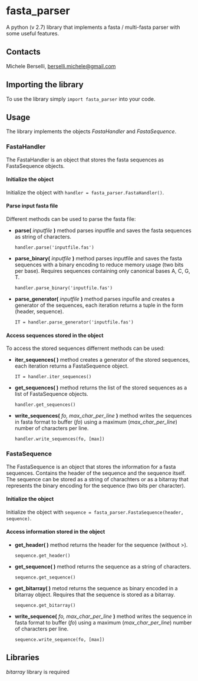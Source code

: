 # fasta_parser
A python (v 2.7) library that implements a fasta / multi-fasta parser with some useful features.

## **Contacts**
Michele Berselli, <berselli.michele@gmail.com>

## **Importing the library**
To use the library simply `import fasta_parser` into your code.

## **Usage**
The library implements the objects *FastaHandler* and *FastaSequence*.

### **FastaHandler**
The FastaHandler is an object that stores the fasta sequences as FastaSequence objects. 

#### Initialize the object
Initialize the object with `handler = fasta_parser.FastaHandler()`.

#### Parse input fasta file
Different methods can be used to parse the fasta file:

 - **parse(** *inputfile* **)** method parses inputfile and saves the fasta sequences as string of characters. 
  
	`handler.parse('inputfile.fas')`
 
 - **parse_binary(** *inputfile* **)** method parses inputfile and saves the fasta sequences with a binary encoding to reduce memory usage (two bits per base). Requires sequences containing only canonical bases A, C, G, T.
  
	`handler.parse_binary('inputfile.fas')`
 
 - **parse_generator(** *inputfile* **)** method parses inpufile and creates a generator of the sequences, each iteration returns a tuple in the form (header, sequence).
  
	`IT = handler.parse_generator('inputfile.fas')`

#### Access sequences stored in the object
To access the stored sequences differrent methods can be used:

 - **iter_sequences( )** method creates a generator of the stored sequences, each iteration returns a FastaSequence object.
	
	`IT = handler.iter_sequences()`

 - **get_sequences( )** method returns the list of the stored sequences as a list of FastaSequence objects.
	
	`handler.get_sequences()`

 - **write_sequences(** *fo, max_char_per_line* **)** method writes the sequences in fasta format to buffer (*fo*) using a maximum (*max_char_per_line*) number of characters per line.

	`handler.write_sequences(fo, [max])`

### **FastaSequence**
The FastaSequence is an object that stores the information for a fasta sequences. Contains the header of the sequence and the sequence itself. The sequence can be stored as a string of charachters or as a bitarray that represents the binary encoding for the sequence (two bits per character).

#### Initialize the object
Initialize the object with `sequence = fasta_parser.FastaSequence(header, sequence)`.

#### Access information stored in the object

 - **get_header( )** method returns the header for the sequence (without >).
	
	`sequence.get_header()`

 - **get_sequence( )** method returns the sequence as a string of characters.

	`sequence.get_sequence()`

 - **get_bitarray( )** metod returns the sequence as binary encoded in a bitarray object. Requires that the sequence is stored as a bitarray.

	`sequence.get_bitarray()`

 - **write_sequence(** *fo, max_char_per_line* **)** method writes the sequence in fasta format to buffer (*fo*) using a maximum (*max_char_per_line*) number of characters per line.

	`sequence.write_sequence(fo, [max])`

## **Libraries** 
*bitarray* library is required

